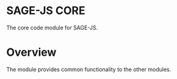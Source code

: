 # SAGE-JS CORE

The core code module for SAGE-JS.


# Overview

The module provides common functionality to the other modules.
